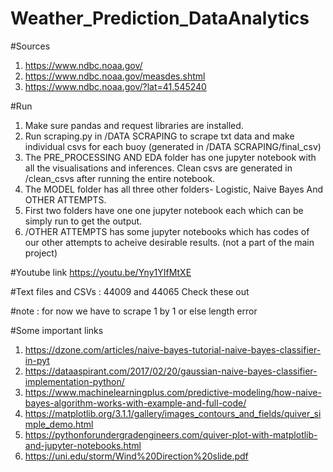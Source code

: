 # Weather_Prediction_DataAnalytics

#Sources
1. https://www.ndbc.noaa.gov/ 
2. https://www.ndbc.noaa.gov/measdes.shtml 
3. https://www.ndbc.noaa.gov/?lat=41.545240


#Run
1. Make sure pandas and request libraries are installed.
2. Run scraping.py in /DATA SCRAPING to scrape txt data and make individual csvs for each buoy (generated in /DATA SCRAPING/final_csv)
3. The PRE_PROCESSING AND EDA folder has one jupyter notebook with all the visualisations and inferences. Clean csvs are generated in /clean_csvs after running the entire notebook.
4. The MODEL folder has all three other folders- Logistic, Naive Bayes And OTHER ATTEMPTS.
5. First two folders have one one jupyter notebook each which can be simply run to get the output.
6. /OTHER ATTEMPTS has some jupyter notebooks which has codes of our other attempts to acheive desirable results. (not a part of the main project)


#Youtube link
https://youtu.be/Yny1YIfMtXE

#Text files and CSVs : 44009 and 44065
Check these out

#note : for now we have to scrape 1 by 1 or else length error

#Some important links
1. https://dzone.com/articles/naive-bayes-tutorial-naive-bayes-classifier-in-pyt
2. https://dataaspirant.com/2017/02/20/gaussian-naive-bayes-classifier-implementation-python/
3. https://www.machinelearningplus.com/predictive-modeling/how-naive-bayes-algorithm-works-with-example-and-full-code/
4. https://matplotlib.org/3.1.1/gallery/images_contours_and_fields/quiver_simple_demo.html
5. https://pythonforundergradengineers.com/quiver-plot-with-matplotlib-and-jupyter-notebooks.html
6. https://uni.edu/storm/Wind%20Direction%20slide.pdf
